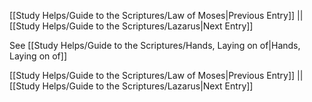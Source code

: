 [[Study Helps/Guide to the Scriptures/Law of Moses|Previous Entry]]  ||  [[Study Helps/Guide to the Scriptures/Lazarus|Next Entry]]

 See [[Study Helps/Guide to the Scriptures/Hands, Laying on of|Hands, Laying on of]]

[[Study Helps/Guide to the Scriptures/Law of Moses|Previous Entry]]  ||  [[Study Helps/Guide to the Scriptures/Lazarus|Next Entry]]